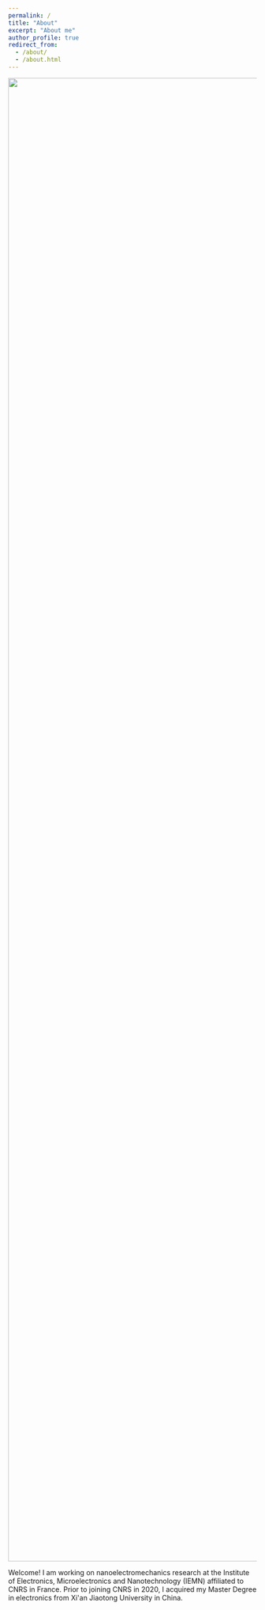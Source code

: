 ```yaml
---
permalink: /
title: "About"
excerpt: "About me"
author_profile: true
redirect_from: 
  - /about/
  - /about.html
---
```


<p align="center">
  <img src="https://haoxsia.github.io/images/2022-10-01-length-scale05.jpg?raw=true" alt="Photo" style="width: 3000px;"/> 
</p>

Welcome! I am working on nanoelectromechanics research at the Institute of Electronics, Microelectronics and Nanotechnology (IEMN) affiliated to CNRS in France. Prior to joining CNRS in 2020, I acquired my Master Degree in electronics from Xi'an Jiaotong  University in China.


